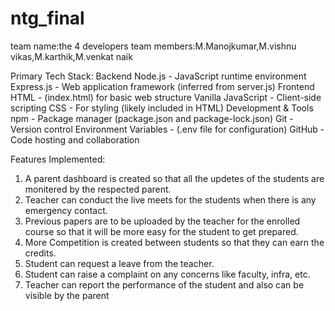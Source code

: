 # ntg_final
team name:the 4 developers
team members:M.Manojkumar,M.vishnu vikas,M.karthik,M.venkat naik

Primary Tech Stack:
Backend
Node.js - JavaScript runtime environment
Express.js - Web application framework (inferred from server.js)
Frontend
HTML - (index.html) for basic web structure
Vanilla JavaScript - Client-side scripting
CSS - For styling (likely included in HTML)
Development & Tools
npm - Package manager (package.json and package-lock.json)
Git - Version control
Environment Variables - (.env file for configuration)
GitHub - Code hosting and collaboration

Features Implemented:
1. A parent dashboard is created so that all the updetes of the students are monitered by the respected parent.
2. Teacher can conduct the live meets for the students when there is any emergency contact.
3. Previous papers are to be uploaded by the teacher for the enrolled course so that it will be more easy for the student to get prepared.
4. More Competition is created between students so that they can earn the credits.
5. Student can request a leave from the teacher.
6. Student can raise a complaint on any concerns like faculty, infra, etc.
7. Teacher can  report the performance of the student and also can be visible by the parent


